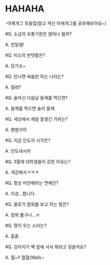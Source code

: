 # HAHAHA
-아재개그 모음집(알고 계신 아재개그를 공유해보아요~)

#Q. 소금의 유통기한은 얼마나 될까?


A. 천일염!


#Q. 미소의 반댓말은?


A. 당기소~


#Q. 만나면 싸움만 하는 나라는?


A. 칠레?


#Q. 술마신 다음날 들깨를 먹으면?


A. 들깨를 먹으면 술이 들깨


#Q. 세상에서 재일 잘생긴 가위는?


A. 핸썸가이


#Q. 지금 인도의 시각은?


A. 인도네시아


#Q. 3월에 대학생들이 강한 이유는?


A. 개강해서ㅋㅋㅋ


#Q. 항상 미안해하는 연예인?


A. 지성...합니다.


#Q. 쏠로가 참외를 보고 하는 말은?


A. 참외 롭구나...ㅠ


#Q. 땅이 우는 소리는?


A. 흙흙


#Q. 강아지가 벽 앞에 서서 뭐라고 짖을까요?


A. 월~!! 월월(Wall)~

